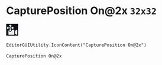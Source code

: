 # CapturePosition On@2x `32x32`
<img src="/img/CapturePosition%20On@2x.png" width=32 height=32>

``` CSharp
EditorGUIUtility.IconContent("CapturePosition On@2x")
```
```
CapturePosition On@2x
```
